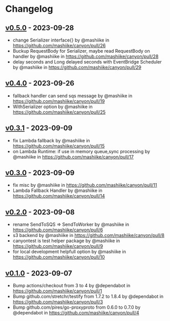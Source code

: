 # Changelog

## [v0.5.0](https://github.com/mashiike/canyon/compare/v0.4.0...v0.5.0) - 2023-09-28
- change Serializer interface{} by @mashiike in https://github.com/mashiike/canyon/pull/26
- Buckup RequestBody for Serializer, maybe read RequestBody on handler by @mashiike in https://github.com/mashiike/canyon/pull/28
- delay seconds and Long delayed seconds with EventBridge Scheduler by @mashiike in https://github.com/mashiike/canyon/pull/29

## [v0.4.0](https://github.com/mashiike/canyon/compare/v0.3.1...v0.4.0) - 2023-09-26
- fallback handler can send sqs message by @mashiike in https://github.com/mashiike/canyon/pull/19
- WithSerializer option by @mashiike in https://github.com/mashiike/canyon/pull/25

## [v0.3.1](https://github.com/mashiike/canyon/compare/v0.3.0...v0.3.1) - 2023-09-09
- fix Lambda fallback  by @mashiike in https://github.com/mashiike/canyon/pull/15
- on Lambda Runtime: if use in memory queue,sync processing by @mashiike in https://github.com/mashiike/canyon/pull/17

## [v0.3.0](https://github.com/mashiike/canyon/compare/v0.2.0...v0.3.0) - 2023-09-09
- fix misc by @mashiike in https://github.com/mashiike/canyon/pull/11
- Lambda Fallback Handler  by @mashiike in https://github.com/mashiike/canyon/pull/14

## [v0.2.0](https://github.com/mashiike/canyon/compare/v0.1.0...v0.2.0) - 2023-09-08
- rename SendToSQS => SendToWorker by @mashiike in https://github.com/mashiike/canyon/pull/6
- s3 backend by @mashiike in https://github.com/mashiike/canyon/pull/8
- canyontest is test helper package  by @mashiike in https://github.com/mashiike/canyon/pull/9
- for local development helpfull option by @mashiike in https://github.com/mashiike/canyon/pull/10

## [v0.1.0](https://github.com/mashiike/canyon/commits/v0.1.0) - 2023-09-07
- Bump actions/checkout from 3 to 4 by @dependabot in https://github.com/mashiike/canyon/pull/1
- Bump github.com/stretchr/testify from 1.7.2 to 1.8.4 by @dependabot in https://github.com/mashiike/canyon/pull/3
- Bump github.com/pires/go-proxyproto from 0.6.0 to 0.7.0 by @dependabot in https://github.com/mashiike/canyon/pull/4
